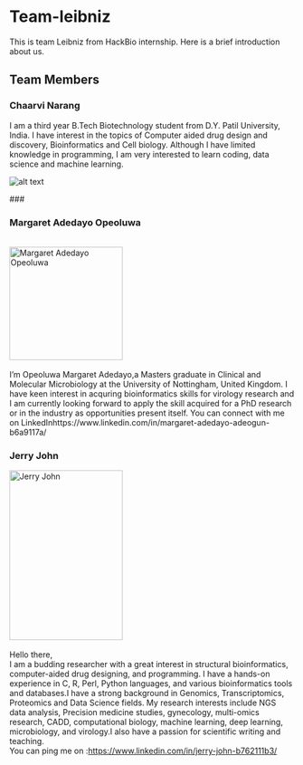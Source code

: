 # Team-leibniz
This is team Leibniz from HackBio internship. Here is a brief introduction about us.
## Team Members 
### Chaarvi Narang
I am a third year B.Tech Biotechnology student from D.Y. Patil University, India. I have interest in the topics of Computer aided drug design and discovery, Bioinformatics and Cell biology. Although I have limited knowledge in programming, I am very interested to learn coding, data science and machine learning.


![alt text](https://lh3.googleusercontent.com/a-/AOh14GhPU46tZCpIFhfYIRaQI6JXiuFFFPnioV1L4i5zAoQ=s432-p-rw-no)

<p></p><p></p>
### <h3>Margaret Adedayo Opeoluwa</h3>
<br>
<img alt="Margaret Adedayo Opeoluwa" width="200px" height="200px" src="https://media-exp1.licdn.com/dms/image/C5603AQE4VhoSlwPcCQ/profile-displayphoto-shrink_800_800/0/1526392293930?e=1639612800&v=beta&t=z8_2bsXlZesketM3dYvihwVnN7ogVtPqMmcaPzc8t7o" /><br><br>
I’m Opeoluwa Margaret Adedayo,a Masters graduate in Clinical and Molecular Microbiology at the University of Nottingham, United Kingdom. I have keen interest in acquring bioinformatics skills for virology research and I am currently looking forward to apply the skill acquired for a PhD research or in the industry as opportunities present itself. You can connect with me on LinkedInhttps://www.linkedin.com/in/margaret-adedayo-adeogun-b6a9117a/

### Jerry John 
<img alt="Jerry John" width="200px" height="300px" src="https://user-images.githubusercontent.com/87633445/137015481-467974e6-d156-45c9-9cae-8e9edc772799.jpeg" /><br><br>
Hello there,<br>
I am a budding researcher with a great interest in structural bioinformatics, computer-aided drug designing, and programming. I have a hands-on experience in C, R, Perl, Python languages, and various bioinformatics tools and databases.I have a strong background in Genomics, Transcriptomics, Proteomics and Data Science fields.
My research interests include NGS data analysis, Precision medicine studies, gynecology, multi-omics research, CADD, computational biology, machine learning, deep learning, microbiology, and virology.I also have a passion for scientific writing and teaching.<br>
You can ping me on :https://www.linkedin.com/in/jerry-john-b762111b3/


